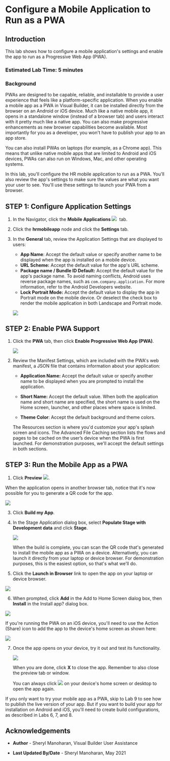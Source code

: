 # Configure a Mobile Application to Run as a PWA

## Introduction

This lab shows how to configure a mobile application's settings and enable the app to run as a Progressive Web App (PWA).

### Estimated Lab Time:  5 minutes

### Background

PWAs are designed to be capable, reliable, and installable to provide a user experience that feels like a platform-specific application. When you enable a mobile app as a PWA in Visual Builder, it can be installed directly from the browser on an Android or iOS device. Much like a native mobile app, it opens in a standalone window (instead of a browser tab) and users interact with it pretty much like a native app. You can also make progressive enhancements as new browser capabilities become available. Most importantly for you as a developer, you won't have to publish your app to an app store.

You can also install PWAs on laptops (for example, as a Chrome app). This means that unlike native mobile apps that are limited to Android and iOS devices, PWAs can also run on Windows, Mac, and other operating systems.

In this lab, you'll configure the HR mobile application to run as a PWA. You'll also review the app's settings to make sure the values are what you want your user to see. You'll use these settings to launch your PWA from a browser.

## **STEP 1**: Configure Application Settings

1.  In the Navigator, click the **Mobile Applications ![](images/vbcsia_mob_mob_icon.png)**  tab.
2.  Click the **hrmobileapp** node and click the **Settings** tab.
3.  In the **General** tab, review the Application Settings that are displayed to users:

    -   **App Name**: Accept the default value or specify another name to be displayed when the app is installed on a mobile device.
    -   **URL Scheme:** Accept the default value for the app's URL scheme.
    -   **Package name / Bundle ID Default:** Accept the default value for the app's package name. To avoid naming conflicts, Android uses reverse package names, such as `com.company.application`. For more information, refer to the Android Developers website.
    -   **Lock Portrait Mode:** Accept the default value to display the app in Portrait mode on the mobile device. Or deselect the check box to render the mobile application in both Landscape and Portrait mode.

    ![](images/vbcsia_mob_gen_s3.png)

## **STEP 2**: Enable PWA Support

1.  Click the **PWA** tab, then click **Enable Progressive Web App (PWA)**.

    ![](images/vbcsia_mob_pwa.png)

2.  Review the Manifest Settings, which are included with the PWA's web manifest, a JSON file that contains information about your application:

    -   **Application Name:** Accept the default value or specify another name to be displayed when you are prompted to install the application.  

    -   **Short Name:** Accept the default value. When both the application name and short name are specified, the short name is used on the Home screen, launcher, and other places where space is limited.

    -   **Theme Color**: Accept the default background and theme colors.

    The Resources section is where you'd customize your app's splash screen and icons. The Advanced File Caching section lists the flows and pages to be cached on the user’s device when the PWA is first launched. For demonstration purposes, we'll accept the default settings in both sections.

## **STEP 3**: Run the Mobile App as a PWA

1. Click **Preview** ![](./images/vbcsia_mob_run_icon.png).

  When the application opens in another browser tab, notice that it's now possible for you to generate a QR code for the app.

  ![](images/vbcsia_mob_pwa_ready.png)

3. Click **Build my App**.

4. In the Stage Application dialog box, select **Populate Stage with Development data** and click **Stage**.

    ![](images/vbcsia_mob_pwa_stage.png)

    When the build is complete, you can scan the QR code that's generated to install the mobile app as a PWA on a device. Alternatively, you can launch it directly from your laptop or device browser. For demonstration purposes, this is the easiest option, so that's what we'll do.   

5. Click the **Launch in Browser** link to open the app on your laptop or device browser.

  ![](images/vbcsia_mob_pwa_launchinbrowser.png)

6.  When prompted, click **Add** in the Add to Home Screen dialog box, then **Install** in the Install app? dialog box.

  ![](images/hrmobileapp_pwa_add.png)

   If you're running the PWA on an iOS device, you'll need to use the Action (Share) icon to add the app to the device's home screen as shown here:

   ![](images/pwa_ios_home_screen.png)

7. Once the app opens on your device, try it out and test its functionality.

   ![](images/hrmobileapp_pwa.png)

   When you are done, click **X** to close the app. Remember to also close the preview tab or window.

   You can always click ![](images/pwa-desktop-icon.png) on your device's home screen or desktop to open the app again.

If you only want to try your mobile app as a PWA, skip to Lab 9 to see how to publish the live version of your app. But if you want to build your app for installation on Android and iOS, you'll need to create build configurations, as described in Labs 6, 7, and 8.

## Acknowledgements
* **Author** - Sheryl Manoharan, Visual Builder User Assistance

* **Last Updated By/Date** - Sheryl Manoharan, May 2021
